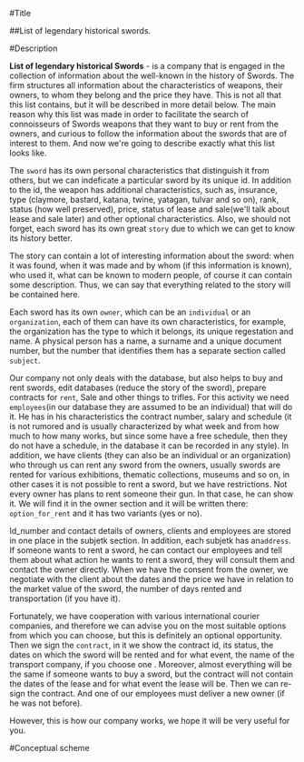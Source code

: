 #Title

##List of legendary historical swords.


#Description

**List of legendary historical Swords** - is a company that is engaged in the collection of information about the well-known in the history of Swords. The firm structures all information about the characteristics of weapons, their owners, to whom they belong and the price they have. This is not all that this list contains, but it will be described in more detail below. The main reason why this list was made in order to facilitate the search of connoisseurs of Swords weapons that they want to buy or rent from the owners, and curious to follow the information about the swords that are of interest to them. And now we're going to describe exactly what this list looks like.

The `sword` has its own personal characteristics that distinguish it from others, but we can indeficate a particular sword by its unique id. In addition to the id, the weapon has additional characteristics, such as, insurance, type (claymore, bastard, katana, twine, yatagan, tulvar and so on), rank, status (how well preserved), price, status of lease and sale(we'll talk about lease and sale later) and other optional characteristics. Also, we should not forget, each sword has its own great `story` due to which we can get to know its history better.

The story can contain a lot of interesting information about the sword: when it was found, when it was made and by whom (if this information is known), who used it, what can be known to modern people, of course it can contain some description. Thus, we can say that everything related to the story will be contained here.

Each sword has its own `owner`, which can be an `individual` or an `organization`, each of them can have its own characteristics, for example, the organization has the type to which it belongs, its unique regestation and name. A physical person has a name, a surname and a unique document number, but the number that identifies them has a separate section called `subject`.

Our company not only deals with the database, but also helps to buy and rent swords, edit databases (reduce the story of the sword), prepare contracts for `rent`, Sale and other things to trifles. For this activity we need `employees`(in our database they are assumed to be an individual) that will do it. He has in his characteristics the contract number, salary and schedule (it is not rumored and is usually characterized by what week and from how much to how many works, but since some have a free schedule, then they do not have a schedule, in the database it can be recorded in any style). In addition, we have clients (they can also be an individual or an organization) who through us can rent any sword from the owners, usually swords are rented for various exhibitions, thematic collections, museums and so on, in other cases it is not possible to rent a sword, but we have restrictions. Not every owner has plans to rent someone their gun. In that case, he can show it. We will find it in the owner section and it will be written there: `option_for_rent` and it has two variants (yes or no).

Id_number and contact details of owners, clients and employees are stored in one place in the subjetk section. In addition, each subjetk has an`address`. If someone wants to rent a sword, he can contact our employees and tell them about what action he wants to rent a sword, they will consult them and contact the owner directly. When we have the consent from the owner, we negotiate with the client about the dates and the price we have in relation to the market value of the sword, the number of days rented and transportation (if you have it).

Fortunately, we have cooperation with various international courier companies, and therefore we can advise you on the most suitable options from which you can choose, but this is definitely an optional opportunity. Then we sign the `contract`, in it we show the contract id, its status, the dates on which the sword will be rented and for what event, the name of the transport company, if you choose one . Moreover, almost everything will be the same if someone wants to buy a sword, but the contract will not contain the dates of the lease and for what event the lease will be. Then we can re-sign the contract. And one of our employees must deliver a new owner (if he was not before). 

However, this is how our company works, we hope it will be very useful for you.


#Conceptual scheme


